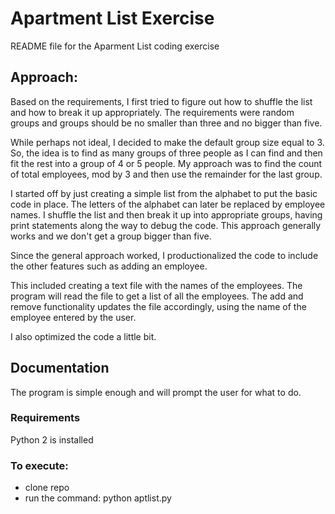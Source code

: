 # Apartment List Exercise
README file for the Aparment List coding exercise

## Approach:
Based on the requirements, I first tried to figure out how to shuffle the list and how to break it up
appropriately.  The requirements were random groups and groups should be no smaller than three and no bigger than five.

While perhaps not ideal, I decided to make the default group size equal to 3.  So, the idea is to find as many groups of three people as I can find and then fit the rest into a group of 4 or 5 people.  My approach was to find the count of total employees, mod by 3 and then use the remainder for the last group.

I started off by just creating a simple list from the alphabet to put the basic code in place.  The letters of the alphabet can later be replaced by employee names.  I shuffle the list and then break it up into appropriate groups, having print statements along the way to debug the code.  This approach generally works and we don't get a group bigger than five.

Since the general approach worked, I productionalized the code to include the other features such as adding an employee.

This included creating a text file with the names of the employees.  The program will read the file to get a list of all the employees.  The add and remove functionality updates the file accordingly, using the name of the employee entered by the user.

I also optimized the code a little bit.

## Documentation
The program is simple enough and will prompt the user for what to do.

### Requirements
Python 2 is installed

### To execute:
- clone repo
- run the command: python aptlist.py

